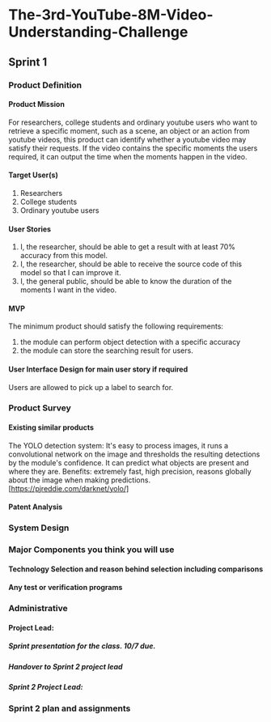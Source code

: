 # The-3rd-YouTube-8M-Video-Understanding-Challenge
## Sprint 1

### Product Definition

#### Product Mission
For researchers, college students and ordinary youtube users who want to retrieve a specific moment, such as a scene, an object or an action from youtube videos, this product can identify whether a youtube video may satisfy their requests. If the video contains the specific moments the users required, it can output the time when the moments happen in the video. 

#### Target User(s)
  1. Researchers
  2. College students
  3. Ordinary youtube users

#### User Stories
1. I, the researcher, should be able to get a result with at least 70% accuracy from this model.
2. I, the researcher, should be able to receive the source code of this model so that I can improve it.
3. I, the general public, should be able to know the duration of the moments I want in the video.


#### MVP
The minimum product should satisfy the following requirements:
  1. the module can perform object detection with a specific accuracy
  2. the module can store the searching result for users.
  
#### User Interface Design for main user story if required

Users are allowed to pick up a label to search for.

### Product Survey

#### Existing similar products
 The YOLO detection system: 
      It's easy to process images, it runs a convolutional network on the image and thresholds the resulting detections by         the module's confidence.
      It can predict what objects are present and where they are.
      Benefits: extremely fast, high precision, reasons globally about the image when making predictions. 
   [https://pjreddie.com/darknet/yolo/]


#### Patent Analysis

### System Design

### Major Components you think you will use

#### Technology Selection and reason behind selection including comparisons

#### Any test or verification programs

### Administrative

#### Project Lead: 
##### Sprint presentation for the class. 10/7 due.
##### Handover to Sprint 2 project lead
##### Sprint 2 Project Lead:

### Sprint 2 plan and assignments

